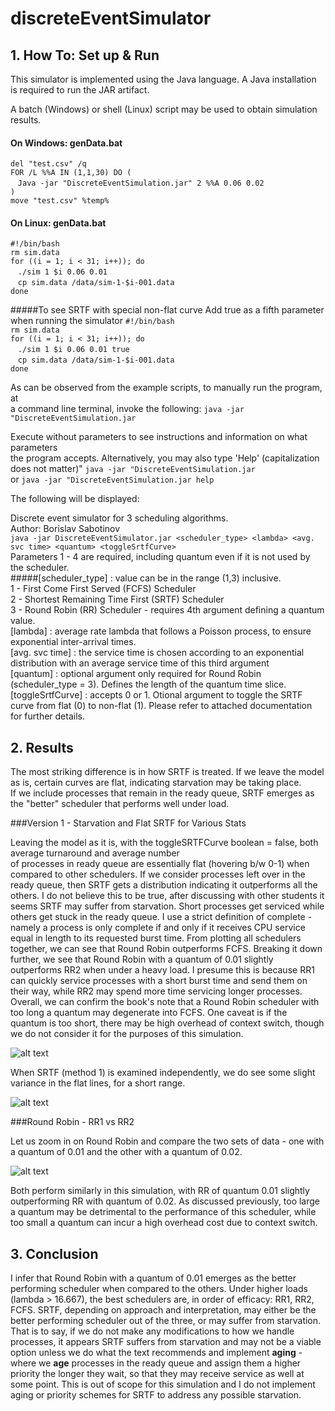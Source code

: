 # discreteEventSimulator
## 1. How To: Set up & Run
This simulator is implemented using the Java language. 
A Java installation is required to run the JAR artifact. 

A batch (Windows) or shell (Linux) script may be used to obtain simulation results. 

#### On Windows: genData.bat 
`del "test.csv" /q`         
`FOR /L %%A IN (1,1,30) DO (`    
&nbsp;&nbsp;&nbsp;`Java -jar "DiscreteEventSimulation.jar" 2 %%A 0.06 0.02`    
`)`    
`move "test.csv" %temp%`

#### On Linux: genData.bat
`#!/bin/bash`    
`rm sim.data`     
`for ((i = 1; i < 31; i++)); do`     
&nbsp;&nbsp;&nbsp;`./sim 1 $i 0.06 0.01`    
&nbsp;&nbsp;&nbsp;`cp sim.data /data/sim-1-$i-001.data`    
`done`
 
 #####To see SRTF with special non-flat curve
 Add true as a fifth parameter when running the simulator
 `#!/bin/bash`    
 `rm sim.data`     
 `for ((i = 1; i < 31; i++)); do`     
 &nbsp;&nbsp;&nbsp;`./sim 1 $i 0.06 0.01 true`    
 &nbsp;&nbsp;&nbsp;`cp sim.data /data/sim-1-$i-001.data`    
 `done`
 
 As can be observed from the example scripts, to manually run the program, at    
 a command line terminal, invoke the following:
 `java -jar "DiscreteEventSimulation.jar`
 
 Execute without parameters to see instructions and information on what parameters   
 the program accepts. Alternatively, you may also type 'Help' (capitalization does not matter)"
 `java -jar "DiscreteEventSimulation.jar `   
 or `java -jar "DiscreteEventSimulation.jar help`
 
 The following will be displayed: 
         
 Discrete event simulator for 3 scheduling algorithms.    
 Author: Borislav Sabotinov   
 `java -jar DiscreteEventSimulator.jar <scheduler_type> <lambda> <avg. svc time> <quantum> <toggleSrtfCurve>`    
 Parameters 1 - 4 are required, including quantum even if it is not used by the scheduler.    
 #####[scheduler_type] : value can be in the range (1,3) inclusive.   
         1 - First Come First Served (FCFS) Scheduler   
         2 - Shortest Remaining Time First (SRTF) Scheduler   
         3 - Round Robin (RR) Scheduler - requires 4th argument defining a quantum value.   
 [lambda] : average rate lambda that follows a Poisson process, to ensure exponential inter-arrival times.   
 [avg. svc time] : the service time is chosen according to an exponential distribution with an average service time of this third argument   
 [quantum] : optional argument only required for Round Robin (scheduler_type = 3). Defines the length of the quantum time slice.
 [toggleSrtfCurve] : accepts 0 or 1. Otional argument to toggle the SRTF curve from flat (0) to non-flat (1).
 Please refer to attached documentation for further details.    
 
## 2. Results 

The most striking difference is in how SRTF is treated. If we leave the model as is, certain curves are flat, indicating starvation may be taking place.    
If we include processes that remain in the ready queue, SRTF emerges as the "better" scheduler that performs well under load.

###Version 1 - Starvation and Flat SRTF for Various Stats

Leaving the model as it is, with the toggleSRTFCurve boolean = false, both average turnaround and average number    
of processes in ready queue are essentially flat (hovering b/w 0-1) when compared to other schedulers. If we consider 
processes left over in the ready queue, then SRTF gets a distribution indicating it outperforms all the others. 
I do not believe this to be true, after discussing with other students it seems SRTF may suffer from starvation. 
Short processes get serviced while others get stuck in the ready queue. I use a strict definition of complete - 
namely a process is only complete if and only if it receives CPU service equal in length to its requested 
burst time. From plotting all schedulers together, we can see that Round Robin outperforms FCFS. Breaking it 
down further, we see that Round Robin with a quantum of 0.01 slightly outperforms RR2 when under a heavy load. 
I presume this is because RR1 can quickly service processes with a short burst time and send them on their way, while
RR2 may spend more time servicing longer processes. Overall, we can confirm the book's note that a Round Robin 
scheduler with too long a quantum may degenerate into FCFS. One caveat is if the quantum is too short, there may be 
high overhead of context switch, though we do not consider it for the purposes of this simulation. 

![alt text](https://i.imgur.com/ccb4e8F.png)

When SRTF (method 1) is examined independently, we do see some slight variance in the flat lines, for a short range.

![alt text](https://i.imgur.com/IUcyI6O.png)

###Round Robin - RR1 vs RR2

Let us zoom in on Round Robin and compare the two sets of data - one with a quantum of 0.01 and the other with a 
quantum of 0.02. 

![alt text](https://i.imgur.com/pGQAgPQ.png)

Both perform similarly in this simulation, with RR of quantum 0.01 slightly outperforming RR with quantum of 0.02. 
As discussed previously, too large a quantum may be detrimental to the performance of this scheduler, while too small a 
quantum can incur a high overhead cost due to context switch. 

## 3. Conclusion
I infer that Round Robin with a quantum of 0.01 emerges as the better performing scheduler when compared to the others. 
Under higher loads (lambda > 16.667), the best schedulers are, in order of efficacy: RR1, RR2, FCFS. SRTF, depending on approach and interpretation, may
either be the better performing scheduler out of the three, or may suffer from starvation. That is to say, 
if we do not make any modifications to how we handle processes, it appears SRTF suffers from starvation and may not 
be a viable option unless we do what the text recommends and implement **aging** - where we **age** processes in the ready 
queue and assign them a higher priority the longer they wait, so that they may receive service as well at some point. 
This is out of scope for this simulation and I do not implement aging or priority schemes for SRTF to address any 
possible starvation.  